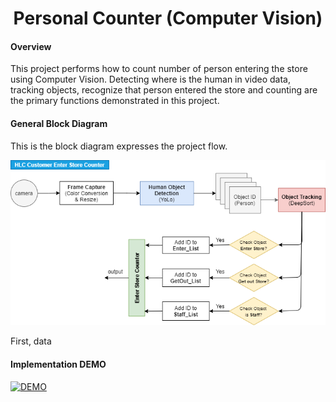 <h1 align="center">
  Personal Counter (Computer Vision)
</h1>


#### Overview

This project performs how to count number of person entering the store using Computer Vision. Detecting where is the human in video data, tracking objects, recognize that person entered the store and counting are the primary functions demonstrated in this project.

#### General Block Diagram

This is the block diagram expresses the project flow.

<img src="https://github.com/carfirst125/portfolio/blob/main/cv_person_counter/image/cv_person_counter_BlockDiagram.png?raw=true"/>

First, data

#### Implementation DEMO





[![DEMO](https://youtu.be/vi/oYkED5rL1X8/0.jpg)](https://youtu.be/watch?v=oYkED5rL1X8)



